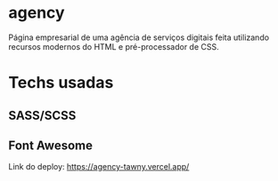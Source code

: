 # agency

Página empresarial de uma agência de serviços digitais feita utilizando recursos modernos do HTML e pré-processador de CSS.

# Techs usadas

## SASS/SCSS
## Font Awesome

Link do deploy: https://agency-tawny.vercel.app/
